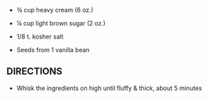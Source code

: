 - ¾ cup heavy cream (6 oz.)

- ¼ cup light brown sugar (2 oz.)

- 1/8 t. kosher salt

- Seeds from 1 vanilla bean

## DIRECTIONS

- Whisk the ingredients on high until fluffy & thick, about 5 minutes
